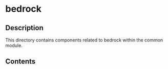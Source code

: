 # bedrock

## Description

This directory contains components related to bedrock within the common module.

## Contents

<!-- List key files and subdirectories here -->
